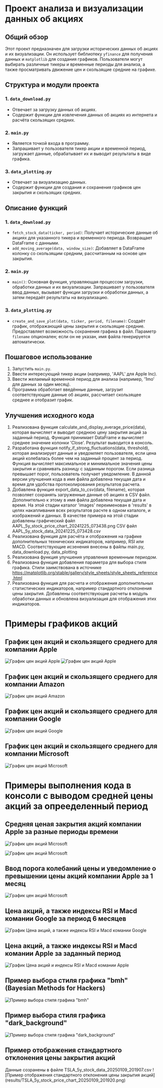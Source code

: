 # Проект анализа и визуализации данных об акциях

## Общий обзор
Этот проект предназначен для загрузки исторических данных об акциях и их визуализации. Он использует библиотеку `yfinance` для получения данных и `matplotlib` для создания графиков. Пользователи могут выбирать различные тикеры и временные периоды для анализа, а также просматривать движение цен и скользящие средние на графике.

## Структура и модули проекта

### 1. `data_download.py`
- Отвечает за загрузку данных об акциях.
- Содержит функции для извлечения данных об акциях из интернета и расчёта скользящих средних.

### 2. `main.py`
- Является точкой входа в программу.
- Запрашивает у пользователя тикер акции и временной период, загружает данные, обрабатывает их и выводит результаты в виде графика.

### 3. `data_plotting.py`
- Отвечает за визуализацию данных.
- Содержит функции для создания и сохранения графиков цен закрытия и скользящих средних.

## Описание функций

### 1. `data_download.py`
- `fetch_stock_data(ticker, period)`: Получает исторические данные об акциях для указанного тикера и временного периода. Возвращает DataFrame с данными.
- `add_moving_average(data, window_size)`: Добавляет в DataFrame колонку со скользящим средним, рассчитанным на основе цен закрытия.

### 2. `main.py`
- `main()`: Основная функция, управляющая процессом загрузки, обработки данных и их визуализации. Запрашивает у пользователя ввод данных, вызывает функции загрузки и обработки данных, а затем передаёт результаты на визуализацию.

### 3. `data_plotting.py`
- `create_and_save_plot(data, ticker, period, filename)`: Создаёт график, отображающий цены закрытия и скользящие средние. Предоставляет возможность сохранения графика в файл. Параметр `filename` опционален; если он не указан, имя файла генерируется автоматически.

## Пошаговое использование

1. Запустить `main.py`.
2. Ввести интересующий тикер акции (например, 'AAPL' для Apple Inc).
3. Ввести желаемый временной период для анализа (например, '1mo' для данных за один месяц).
4. Программа обработает введённые данные, загрузит соответствующие данные об акциях, рассчитает скользящее среднее и отобразит график.

## Улучшения исходного кода
1. Реализована функция calculate_and_display_average_price(data), которая вычисляет и выводит среднюю цену закрытия акций за заданный период. Функция принимает DataFrame и вычисляет среднее значение колонки 'Close'. Результат выводится в консоль.
2. Разработана функция notify_if_strong_fluctuations(data, threshold), которая анализирует данные и уведомляет пользователя, если цена акций колебалась более чем на заданный процент за период. Функция вычисляет максимальное и минимальное значения цены закрытия и сравнивать разницу с заданным порогом. Если разница превышает порог, пользователь получает уведомление. В данной версии улучшения кода в имя файла добавлена текущая дата и время для удобства протоколирования результатов расчета.
3. Добавлена функция export_data_to_csv(data, filename), которая позволяет сохранять загруженные данные об акциях в CSV файл. Дополнительно к этому в имя файла добавлена текущая дата и время.
На этой стадии каталог 'images' переименован в 'results' в целях накапливания всех результатов расчте в одном каталоге, и изображений и данных.
В качестве примера на этой стадии добавлены 
графический файл AAPL_5y_stock_price_chart_20241225_073438.png
CSV файл AAPL_5y_stock_data_20241225_073428.csv
4. Реализована функция для расчёта и отображения на графике дополнительных технических индикаторов, например, RSI или MACD.
Соответствующие исзенения внесены в файлы main.py, data_download.py, data_plotting
5. Реализована функция улучшения управления временным периодом.
6. Реализована функция добавления параметра для выбора стиля графика.
Стили заимствована в источнике https://matplotlib.org/stable/gallery/style_sheets/style_sheets_reference.html
7. Реализована функция для расчета и отображения дополнительных статистических индикаторов, например стандартного отклонения цены закрытия. Добавлены соответствующие расчеты в модуль обработки данных и обновлена визуализация для отображения этих индикаторов.

# Примеры графиков акций

## График цен акций и скользящего среднего для компании Apple

![График цен акций Apple](results/AAPL_1mo_stock_price_chart.png)
![График цен акций Apple](results/AAPL_1y_stock_price_chart.png)

## График цен акций и скользящего среднего для компании Amazon

![График цен акций Amazon](results/AMZN_5y_stock_price_chart.png)

## График цен акций и скользящего среднего для компании Google

![График цен акций Google](results/GOOGL_1y_stock_price_chart.png)

## График цен акций и скользящего среднего для компании Microsoft

![График цен акций Microsoft](results/MSFT_5y_stock_price_chart.png)


# Примеры выполнения кода в консоли с выводом средней цены акций за опрееделенный период

## Средняя ценая закрытия акций компании Apple за разные периоды времени

![График цен акций Microsoft](results/project_1_screen1.png)

![График цен акций Microsoft](results/project_1_screen2.png)

## Ввод порога колебаний цены и уведомление о превышении цены акций компании Apple за 1 месяц

![График цен акций Microsoft](results/project_1_task_2_screen.png)

## Цена акций, а также индексы RSI и Macd комании Google за период 6 месяцев

![График Цена акций, а также индексы RSI и Macd комании Google](results/GOOGL_6mo_stock_price_chart_20241227_023849.png)


## Цена акций, а также индексы RSI и Macd комании Apple за заданный период

![График Цена акций и индексы RSI и Macd комании Apple](results/AAPL_None_stock_price_chart_20241228_003520.png)


## Пример выбора стиля графика "bmh" (Bayesian Methods for Hackers)

![Пример выбора стиля графика "bmh"
](results/AAPL_6mo_stock_price_chart_20250104_164658.png)


## Пример выбора стиля графика "dark_background"

![Пример выбора стиля графика "dark_background"](results/TSLA_5y_stock_price_chart_20250104_165340.png)


## Пример отображения стандартного отклонения цены закрытия акций

Данные созранены в файле TSLA_5y_stock_data_20250109_201907.csv
![Пример отображения стандартного отклонения цены закрытия акций]
(results/TSLA_5y_stock_price_chart_20250109_201920.png)
